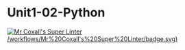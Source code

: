 # Unit1-02-Python
[![Mr Coxall's Super Linter](https://github.com/ICS3U-C-Programming-ZakG/Unit1-02-Python)/workflows/Mr%20Coxall's%20Super%20Linter/badge.svg)](https://github.com/[<OWNER>/<REPOSITORY>](https://github.com/ICS3U-C-Programming-ZakG/Unit1-02-Python)https://github.com/ICS3U-C-Programming-ZakG/Unit1-02-Python/actions/)
